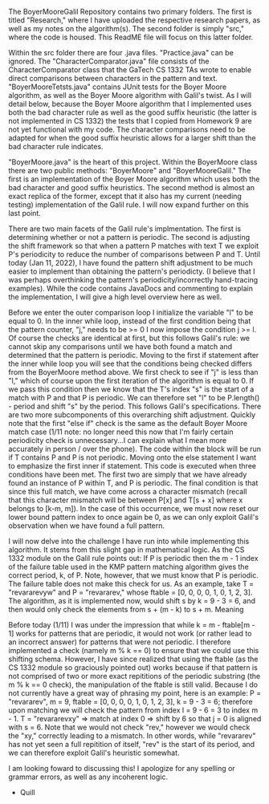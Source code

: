 The BoyerMooreGalil Repository contains two primary folders. The first is titled "Research," where I have uploaded the respective research papers, as well as my notes on the algorithm(s). The second folder is simply "src," where the code is housed. This ReadME file will focus on this latter folder.

Within the src folder there are four .java files. "Practice.java" can be ignored. The "CharacterComparator.java" file consists of the CharacterComparator class that the GaTech CS 1332 TAs wrote to enable direct comparisons between characters in the pattern and text. "BoyerMooreTetsts.java" contains JUnit tests for the Boyer Moore algorithm, as well as the Boyer Moore algorithm with Galil's twist. As I will detail below, because the Boyer Moore algorithm that I implemented uses both the bad character rule as well as the good suffix heuristic (the latter is not implemented in CS 1332) the tests that I copied from Homework 9 are not yet functional with my code. The character comparisons need to be adapted for when the good suffix heuristic allows for a larger shift than the bad character rule indicates.

"BoyerMoore.java" is the heart of this project. Within the BoyerMoore class there are two public methods: "BoyerMoore" and "BoyerMooreGalil." The first is an implementation of the Boyer Moore algorithm which uses both the bad character and good suffix heuristics. The second method is almost an exact replica of the former, except that it also has my current (needing testing) implementation of the Galil rule. I will now expand further on this last point.

There are two main facets of the Galil rule's implmentation. The first is determining whether or not a pattern is periodic. The second is adjusting the shift framework so that when a pattern P matches with text T we exploit P's periodicity to reduce the number of comparisons between P and T. Until today (Jan 11, 2022), I have found the pattern shift adjustment to be much easier to implement than obtaining the pattern's periodicty. (I believe that I was perhaps overthinking the pattern's periodicity/incorrectly hand-tracing examples). While the code contains JavaDocs and commenting to explain the implementation, I will give a high level overview here as well.

Before we enter the outer comparison loop I initialize the variable "l" to be equal to 0. In the inner while loop, instead of the first condition being that the pattern counter, "j," needs to be >= 0 I now impose the condition j >= l. Of course the checks are identical at first, but this follows Galil's rule: we cannot skip any comparisons until we have both found a match and determined that the pattern is periodic. 
Moving to the first if statement after the inner while loop you will see that the conditions being checked differs from the BoyerMoore method above. We first check to see if "j" is less than "l," which of course upon the first iteration of the algorithm is equal to 0. If we pass this condition then we know that the T's index "s" is the start of a match with P and that P is periodic. We can therefore set "l" to be P.length() - period and shift "s" by the period. This follows Galil's specifications.
There are two more subcomponents of this overarching shift adjustment. Quickly note that the first "else if" check is the same as the default Boyer Moore match case (1/11 note: no longer need this now that I'm fairly certain periodicity check is unnecessary...I can explain what I mean more accurately in person / over the phone). The code within the block will be run if T contains P and P is not periodic. Moving onto the else statement I want to emphasize the first inner if statement. This code is executed when three conditions have been met. The first two are simply that we have already found an instance of P within T, and P is periodic. The final condition is that since this full match, we have come across a character mismatch (recall that this character mismatch will be between P[x] and T[s + x] where x belongs to [k-m, m]). In the case of this occurrence, we must now reset our lower bound pattern index to once again be 0, as we can only exploit Galil's observation when we have found a full pattern.

I will now delve into the challenge I have run into while implementing this algorithm. It stems from this slight gap in mathematical logic. As the CS 1332 module on the Galil rule points out: If P is periodic then the m - 1 index of the failure table used in the KMP pattern matching algorithm gives the correct period, k, of P. Note, however, that we must know that P is periodic. The failure table does not make this check for us.
As an example, take T = "revararevyw" and P = "revararev," whose ftable = [0, 0, 0, 0, 1, 0, 1, 2, 3]. The algorithm, as it is implemented now, would shift s by k = 9 - 3 = 6, and then would only check the elements from s + (m - k) to s + m. Meaning

Before today (1/11) I was under the impression that while k = m - ftable[m - 1] works for patterns that are periodic, it would not work (or rather lead to an incorrect answer) for patterns that were not periodic. I therefore implemented a check (namely m % k == 0) to ensure that we could use this shifting schema. However, I have since realized that using the ftable (as the CS 1332 module so graciously pointed out) works because if that pattern is not comprised of two or more exact repititions of the periodic substring (the m % k == 0 check), the manipulation of the ftable is still valid. Because I do not currently have a great way of phrasing my point, here is an example:
P = "revararev", m = 9, ftable = [0, 0, 0, 0, 1, 0, 1, 2, 3], k = 9 - 3 = 6; therefore upon matching we will check the pattern from index l = 9 - 6 = 3 to index m - 1.
T = "revararevxy"
=> match at index 0 => shift by 6 so that j = 0 is aligned with s = 6. Note that we would not check "rev," however we would check the "xy," correctly leading to a mismatch.
In other words, while "revararev" has not yet seen a full repitition of itself, "rev" is the start of its period, and we can therefore exploit Galil's heuristic somewhat.

I am looking foward to discussing this! I apologize for any spelling or grammar errors, as well as any incoherent logic.
- Quill
